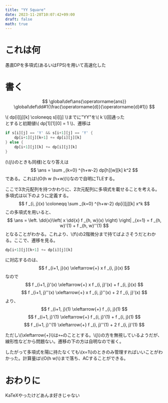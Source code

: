 ```yaml
---
title: "YY Square"
date: 2023-11-28T10:07:42+09:00
draft: false
math: true
---
```


# これは何

愚直DPを多項式(あるいはFPS)を用いて高速化した

<!--more-->

# 書く

$$
\global\def\ans{\operatorname{ans}}
\global\def\dd#1{\frac{\operatorname{d}}{\operatorname{d}#1}}
$$

\\( dp[i][j][k] \coloneqq s[i][j] \\)までに"YY"を\\( k \\)回通った  
とすると初期値\\( dp[1][1][0] = 1 \\)、遷移は
```rust
if s[i][j] == 'Y' && s[i+1][j] == 'Y' {
    dp[i+1][j][k+1] += dp[i][j][k]
} else {
    dp[i+1][j][k] += dp[i][j][k]
}
```
(\\(j\\)のときも同様)となり答えは
$$ \ans = \sum _{k=0} ^{h+w-2} dp[h][w][k] k^2 $$
である。これは\\(O(h w (h+w))\\)なので自明にTLEする。

ここで3次元配列を持つかわりに、2次元配列に多項式を載せることを考える。多項式は以下のように定義する。
$$ f _{i, j}(x) \coloneqq \sum _{k=0} ^{h+w-2} dp[i][j][k] x^k $$
この多項式を用いると、
$$
\ans = \left. \dd{x}\left( x \dd{x} f _{h, w}(x) \right) \right| _{x=1}
= f _{h, w}'(1) + f _{h, w}''(1)
$$
となることがわかる。これより、\\(f\\)の2階微分まで持てばよさそうだとわかる。ここで、遷移を見る。

```rust
dp[i+1][j][k+1] += dp[i][j][k]
```
に対応するのは、
$$ f _{i+1, j}(x) \xleftarrow{+} x f _{i, j}(x) $$
なので
$$ f _{i+1, j}'(x) \xleftarrow{+} x f _{i, j}'(x) + f _{i, j}(x) $$
$$ f _{i+1, j}''(x) \xleftarrow{+} x f _{i, j}''(x) + 2 f _{i, j}'(x) $$
より、
$$ f _{i+1, j}(1) \xleftarrow{+} f _{i, j}(1) $$
$$ f _{i+1, j}'(1) \xleftarrow{+} f _{i, j}'(1) + f _{i, j}(1) $$
$$ f _{i+1, j}''(1) \xleftarrow{+} f _{i, j}''(1) + 2 f _{i, j}'(1) $$

ただし\\(\xleftarrow{+}\\)は`+=`のこととする。\\(j\\)の方を無視しているようだが、線形性などから問題ない。遷移の下の方は自明なので省く。

したがって多項式を陽に持たなくても\\(x=1\\)のときのみ管理すればいいことがわかった。計算量は\\(O(h w)\\)まで落ち、ACすることができる。

# おわりに

KaTeXやったけどあんま好きじゃない
